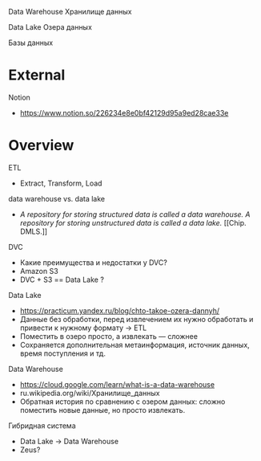 
Data Warehouse
Хранилище данных

Data Lake
Озера данных

Базы данных

# External


Notion
- https://www.notion.so/226234e8e0bf42129d95a9ed28cae33e

# Overview

ETL
- Extract, Transform, Load

data warehouse vs. data lake
- *A repository for storing structured data is called a data warehouse. A repository for storing unstructured data is called a data lake.* [[Chip. DMLS.]]

DVC
- Какие преимущества и недостатки у DVC?
- Amazon S3
- DVC + S3 == Data Lake ?

Data Lake
- https://practicum.yandex.ru/blog/chto-takoe-ozera-dannyh/
- Данные без обработки, перед извлечением их нужно обработать и привести к нужному формату -> ETL
- Поместить в озеро просто, а извлекать — сложнее
- Сохраняется дополнительная метаинформация, источник данных, время поступления и тд.

Data Warehouse
- https://cloud.google.com/learn/what-is-a-data-warehouse
- ru.wikipedia.org/wiki/Хранилище_данных
- Обратная история по сравнению с озером данных: сложно поместить новые данные, но просто извлекать.

Гибридная система
- Data Lake → Data Warehouse
- Zeus?